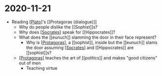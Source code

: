 # 2020-11-21

- Reading [[Plato]]'s [[Protagoras (dialogue)]]
  - Why do people dislike the [[Sophist]]s?
  - Why does [[Socrates]] speak for [[Hippocrates]]?
  - What does the [[eunuch]] slamming the door in their face represent?
    - Why is [[Protagoras]], a [[sophist]], inside but the [[eunuch]] slams the door assuming [[Socrates]] and [[Hippocrates]] are [[sophist]]s?
  - [[Protagoras]] teaches the art of [[politics]] and makes "good citizens" out of men
    - Teaching virtue

[//begin]: # "Autogenerated link references for markdown compatibility"
[plato]: plato "Plato"
[protagoras-dialogue]: protagoras-dialogue "Protagoras (dialogue)"
[socrates]: socrates "Socrates"
[protagoras]: protagoras "Protagoras"
[//end]: # "Autogenerated link references"